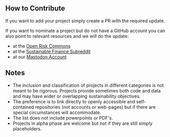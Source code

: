 ## How to Contribute

If you want to add your project simply create a PR with the required update.

If you want to nominate a project but do not have a GitHub account you can also point to relevant resources and we will do the update:
- at the [Open Risk Commons](https://www.openriskcommons.org/t/awesome-sustainable-finace/159)
- at the [Sustainable Finance Subreddit](https://www.reddit.com/r/sustainableFinance/)
- at our [Mastodon Account](https://mastodon.social/@openrisk)

## Notes

- The inclusion and classification of projects in different categories is not meant to be rigorous. Projects provide sometimes both code and data and may have wider or overlapping sustainability objectives.
- The preference is to link directly to openly accessible and self-contained repositories (not accounts or web-pages) but if there are special circumstances will accommodate.
- The list does not include powerpoints or PDF's.
- Projects in alpha phase are welcome but not if they are still simply placeholders.